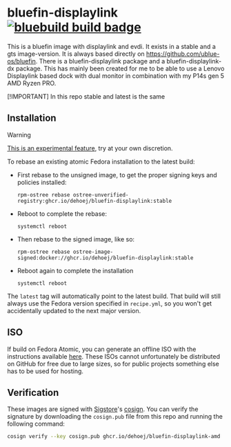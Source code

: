 # bluefin-displaylink &nbsp; [![bluebuild build badge](https://github.com/dehoej/bluefin-displaylink/actions/workflows/build.yml/badge.svg)](https://github.com/dehoej/bluefin-displaylink/actions/workflows/build.yml)

This is a bluefin image with displaylink and evdi. It exists in a stable and a gts image-version. It is always based directly on https://github.com/ublue-os/bluefin.
There is a bluefin-displaylink package and a bluefin-displaylink-dx package. This has mainly been created for me to be able to use a Lenovo Displaylink based dock with dual monitor in combination with my P14s gen 5 AMD Ryzen PRO.

[!IMPORTANT] In this repo stable and latest is the same

## Installation

> [!WARNING]  
> [This is an experimental feature](https://www.fedoraproject.org/wiki/Changes/OstreeNativeContainerStable), try at your own discretion.

To rebase an existing atomic Fedora installation to the latest build:

- First rebase to the unsigned image, to get the proper signing keys and policies installed:
  ```
  rpm-ostree rebase ostree-unverified-registry:ghcr.io/dehoej/bluefin-displaylink:stable
  ```
- Reboot to complete the rebase:
  ```
  systemctl reboot
  ```
- Then rebase to the signed image, like so:
  ```
  rpm-ostree rebase ostree-image-signed:docker://ghcr.io/dehoej/bluefin-displaylink:stable
  ```
- Reboot again to complete the installation
  ```
  systemctl reboot
  ```

The `latest` tag will automatically point to the latest build. That build will still always use the Fedora version specified in `recipe.yml`, so you won't get accidentally updated to the next major version.

## ISO

If build on Fedora Atomic, you can generate an offline ISO with the instructions available [here](https://blue-build.org/learn/universal-blue/#fresh-install-from-an-iso). These ISOs cannot unfortunately be distributed on GitHub for free due to large sizes, so for public projects something else has to be used for hosting.

## Verification

These images are signed with [Sigstore](https://www.sigstore.dev/)'s [cosign](https://github.com/sigstore/cosign). You can verify the signature by downloading the `cosign.pub` file from this repo and running the following command:

```bash
cosign verify --key cosign.pub ghcr.io/dehoej/bluefin-displaylink-amd
```
